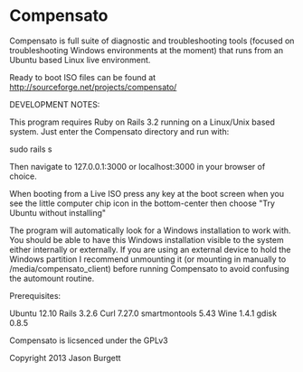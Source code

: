 Compensato
==============

Compensato is full suite of diagnostic and troubleshooting tools (focused on troubleshooting Windows environments at the moment) that runs from an Ubuntu based Linux live environment.

Ready to boot ISO files can be found at http://sourceforge.net/projects/compensato/



DEVELOPMENT NOTES:


This program requires Ruby on Rails 3.2 running on a Linux/Unix based system. Just enter the Compensato directory and run with:

sudo rails s

Then navigate to 127.0.0.1:3000 or localhost:3000 in your browser of choice.


When booting from a Live ISO press any key at the boot screen when you see the little computer chip icon in the bottom-center then choose "Try Ubuntu without installing"


The program will automatically look for a Windows installation to work with. You should be able to have this Windows installation visible to the system either internally or externally. If you are using an external device to hold the Windows partition I recommend unmounting it (or mounting in manually to /media/compensato_client) before running Compensato to avoid confusing the automount routine.



Prerequisites:

Ubuntu 12.10 
Rails 3.2.6 
Curl 7.27.0 
smartmontools 5.43 
Wine 1.4.1
gdisk 0.8.5



Compensato is licsenced under the GPLv3

Copyright 2013 Jason Burgett